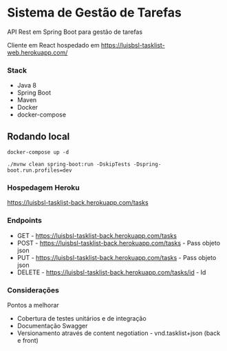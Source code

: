 # Sistema de Gestão de Tarefas

API Rest em Spring Boot para gestão de tarefas

Cliente em React hospedado em https://luisbsl-tasklist-web.herokuapp.com/

### Stack
* Java 8
* Spring Boot
* Maven
* Docker
* docker-compose

## Rodando local

```docker-compose up -d```

```./mvnw clean spring-boot:run -DskipTests -Dspring-boot.run.profiles=dev```


### Hospedagem Heroku
https://luisbsl-tasklist-back.herokuapp.com/tasks

### Endpoints

* GET - https://luisbsl-tasklist-back.herokuapp.com/tasks
* POST - https://luisbsl-tasklist-back.herokuapp.com/tasks - Pass objeto json
* PUT - https://luisbsl-tasklist-back.herokuapp.com/tasks - Pass objeto json
* DELETE - https://luisbsl-tasklist-back.herokuapp.com/tasks/id - Id

### Considerações
Pontos a melhorar
* Cobertura de testes unitários e de integração
* Documentação Swagger
* Versionamento através de content negotiation - vnd.tasklist+json (back e front)